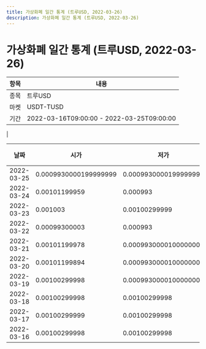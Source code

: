 ```yaml
---
title: 가상화폐 일간 통계 (트루USD, 2022-03-26)
description: 가상화폐 일간 통계 (트루USD, 2022-03-26)
---
```


가상화폐 일간 통계 (트루USD, 2022-03-26)
===

|항목|내용|
|--|--|
|종목|트루USD|
|마켓|USDT-TUSD|\i|종류|일 단위 캔들|
|기간|2022-03-16T09:00:00 - 2022-03-25T09:00:00
|

|날짜|시가|저가|고가|종가|비고|
|--|--|--|--|--|--|
|2022-03-25|0.0009930000199999999|0.0009930000199999999|0.00100299998|0.0009930000199999999|    |
|2022-03-24|0.00101199959|0.000993|0.00101199959|0.000993|    |
|2022-03-23|0.001003|0.00100299999|0.00101199953|0.00101199953|    |
|2022-03-22|0.00099300003|0.000993|0.00101199998|0.000993|    |
|2022-03-21|0.00101199978|0.0009930000100000001|0.00101199978|0.00099300003|    |
|2022-03-20|0.00101199894|0.0009930000100000001|0.0010119997899999999|0.0009930000100000001|    |
|2022-03-19|0.00100299998|0.0009930000100000001|0.00101199951|0.001|    |
|2022-03-18|0.00100299998|0.00100299998|0.00100299999|0.00100299998|    |
|2022-03-17|0.00100299999|0.00100299998|0.00100299999|0.00100299998|    |
|2022-03-16|0.00100299998|0.00100299998|0.001003|0.00100299998|    |
